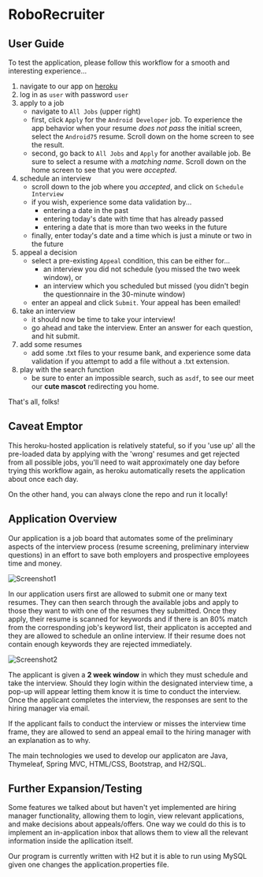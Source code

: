 # RoboRecruiter

## User Guide
To test the application, please follow this workflow for a smooth and interesting experience...
1. navigate to our app on [heroku](https://immense-waters-80613.herokuapp.com/)
2. log in as `user` with password `user`
3. apply to a job
    - navigate to `All Jobs` (upper right)
    - first, click `Apply` for the `Android Developer` job. To experience the app behavior when your resume *does not pass* the initial screen, select the `Android75` resume. Scroll down on the home screen to see the result.
    - second, go back to `All Jobs` and `Apply` for another available job. Be sure to select a resume with a *matching name*. Scroll down on the home screen to see that you were *accepted*.
4. schedule an interview
    - scroll down to the job where you *accepted*, and click on `Schedule Interview`
    - if you wish, experience some data validation by...
        - entering a date in the past
        - entering today's date with time that has already passed
        - entering a date that is more than two weeks in the future
    - finally, enter today's date and a time which is just a minute or two in the future
5. appeal a decision
    - select a pre-existing `Appeal` condition, this can be either for...
        - an interview you did not schedule (you missed the two week window), or
        - an interview which you scheduled but missed (you didn't begin the questionnaire in the 30-minute window)
    - enter an appeal and click `Submit`. Your appeal has been emailed!
6. take an interview
    - it should now be time to take your interview!
    - go ahead and take the interview. Enter an answer for each question, and hit submit.
7. add some resumes
    - add some .txt files to your resume bank, and experience some data validation if you attempt to add a file without a .txt extension.
8. play with the search function
    - be sure to enter an impossible search, such as `asdf`, to see our meet our **cute mascot** redirecting you home.

That's all, folks!

## Caveat Emptor

This heroku-hosted application is relatively stateful, so if you 'use up' all the pre-loaded data by applying with the 'wrong' resumes and get rejected from all possible jobs, you'll need to wait approximately one day before trying this workflow again, as heroku automatically resets the application about once each day.

On the other hand, you can always clone the repo and run it locally!

## Application Overview

Our application is a job board that automates some of the preliminary aspects of the interview process (resume screening, preliminary
interview questions) in an effort to save both employers and prospective employees time and money.

![Screenshot1](screenshots/screenshot1.png)


In our application users first are allowed to submit one or many text resumes. They can then search through the available jobs and apply to those they want to with one of the resumes they submitted. Once they apply, their resume is scanned for keywords and if there is an 80% match from the corresponding job's keyword list, their applicaton is accepted and they are allowed to schedule an online interview. If their resume does not contain enough keywords they are rejected immediately.

![Screenshot2](screenshots/screenshot2.png)

The applicant is given a __2 week window__ in which they must schedule and take the interview. Should they login within the designated interview time, a pop-up will appear letting them know it is time to conduct the interview. Once the applicant completes the interview, the responses are sent to the hiring manager via email.

If the applicant fails to conduct the interview or misses the interview time frame, they are allowed to send an appeal email to the hiring manager with an explanation as to why.

The main technologies we used to develop our applicaton are Java, Thymeleaf, Spring MVC, HTML/CSS, Bootstrap, and H2/SQL.

## Further Expansion/Testing
Some features we talked about but haven't yet implemented are hiring manager functionality, allowing them to login, view relevant applications, and make decisions about appeals/offers. One way we could do this is to implement an in-application inbox that allows them to view all the relevant information inside the apllication itself.

Our program is currently written with H2 but it is able to run using MySQL given one changes the application.properties file.

